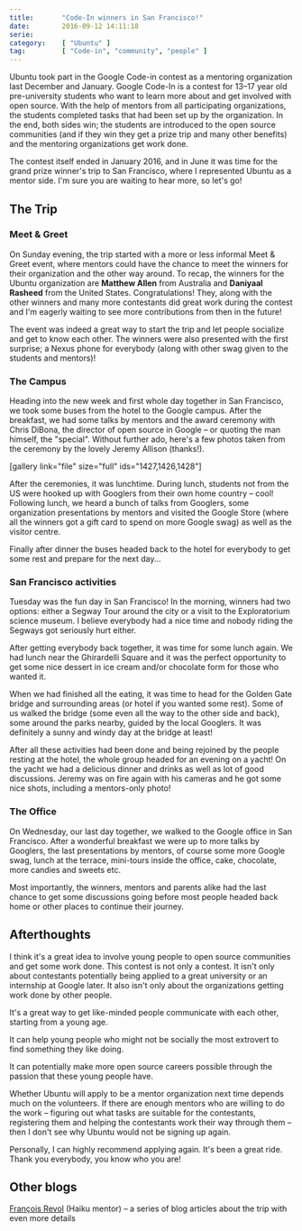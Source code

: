 ```yaml
---
title:       "Code-In winners in San Francisco!"
date:        2016-09-12 14:11:18
serie:       
category:    [ "Ubuntu" ]
tag:         [ "Code-in", "community", "people" ]
---
```


Ubuntu took part in the Google Code-in contest as a mentoring organization last December and January. Google Code-In is a contest for 13–17 year old pre-university students who want to learn more about and get involved with open source. With the help of mentors from all participating organizations, the students completed tasks that had been set up by the organization. In the end, both sides win; the students are introduced to the open source communities (and if they win they get a prize trip and many other benefits) and the mentoring organizations get work done.

The contest itself ended in January 2016, and in June it was time for the grand prize winner's trip to San Francisco, where I represented Ubuntu as a mentor side. I'm sure you are waiting to hear more, so let's go!

The Trip
--------

### Meet &amp; Greet

On Sunday evening, the trip started with a more or less informal Meet &amp; Greet event, where mentors could have the chance to meet the winners for their organization and the other way around. To recap, the winners for the Ubuntu organization are **Matthew Allen** from Australia and **Daniyaal Rasheed** from the United States. Congratulations! They, along with the other winners and many more contestants did great work during the contest and I'm eagerly waiting to see more contributions from then in the future!

The event was indeed a great way to start the trip and let people socialize and get to know each other. The winners were also presented with the first surprise; a Nexus phone for everybody (along with other swag given to the students and mentors)!

### The Campus

Heading into the new week and first whole day together in San Francisco, we took some buses from the hotel to the Google campus. After the breakfast, we had some talks by mentors and the award ceremony with Chris DiBona, the director of open source in Google – or quoting the man himself, the "special". Without further ado, here's a few photos taken from the ceremony by the lovely Jeremy Allison (thanks!).

\[gallery link="file" size="full" ids="1427,1426,1428"\]

After the ceremonies, it was lunchtime. During lunch, students not from the US were hooked up with Googlers from their own home country – cool! Following lunch, we heard a bunch of talks from Googlers, some organization presentations by mentors and visited the Google Store (where all the winners got a gift card to spend on more Google swag) as well as the visitor centre.

Finally after dinner the buses headed back to the hotel for everybody to get some rest and prepare for the next day...

### San Francisco activities

Tuesday was the fun day in San Francisco! In the morning, winners had two options: either a Segway Tour around the city or a visit to the Exploratorium science museum. I believe everybody had a nice time and nobody riding the Segways got seriously hurt either.

After getting everybody back together, it was time for some lunch again. We had lunch near the Ghirardelli Square and it was the perfect opportunity to get some nice dessert in ice cream and/or chocolate form for those who wanted it.

When we had finished all the eating, it was time to head for the Golden Gate bridge and surrounding areas (or hotel if you wanted some rest). Some of us walked the bridge (some even all the way to the other side and back), some around the parks nearby, guided by the local Googlers. It was definitely a sunny and windy day at the bridge at least!

After all these activities had been done and being rejoined by the people resting at the hotel, the whole group headed for an evening on a yacht! On the yacht we had a delicious dinner and drinks as well as lot of good discussions. Jeremy was on fire again with his cameras and he got some nice shots, including a mentors-only photo!

### The Office

On Wednesday, our last day together, we walked to the Google office in San Francisco. After a wonderful breakfast we were up to more talks by Googlers, the last presentations by mentors, of course some more Google swag, lunch at the terrace, mini-tours inside the office, cake, chocolate, more candies and sweets etc.

Most importantly, the winners, mentors and parents alike had the last chance to get some discussions going before most people headed back home or other places to continue their journey.

Afterthoughts
-------------

I think it's a great idea to involve young people to open source communities and get some work done. This contest is not only a contest. It isn't only about contestants potentially being applied to a great university or an internship at Google later. It also isn't only about the organizations getting work done by other people.

It's a great way to get like-minded people communicate with each other, starting from a young age.

It can help young people who might not be socially the most extrovert to find something they like doing.

It can potentially make more open source careers possible through the passion that these young people have.

Whether Ubuntu will apply to be a mentor organization next time depends much on the volunteers. If there are enough mentors who are willing to do the work – figuring out what tasks are suitable for the contestants, registering them and helping the contestants work their way through them – then I don't see why Ubuntu would not be signing up again.

Personally, I can highly recommend applying again. It's been a great ride. Thank you everybody, you know who you are!

Other blogs
-----------

[François Revol](https://www.haiku-os.org/blog/mmu_man/2016-06-12_gci_2015_meeting_d_3) (Haiku mentor) – a series of blog articles about the trip with even more details
